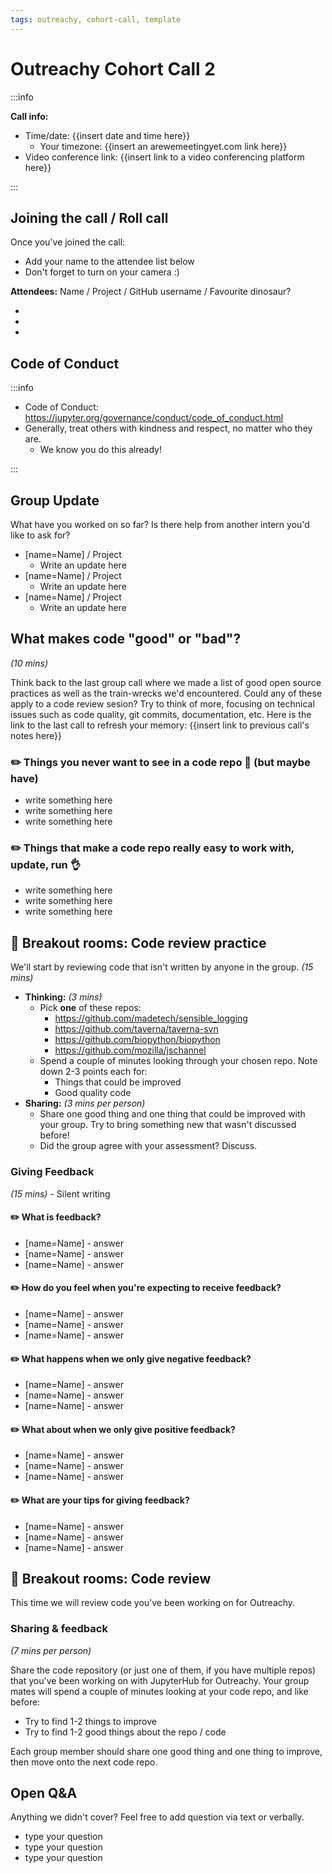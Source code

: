 ```yaml
---
tags: outreachy, cohort-call, template
---
```


# Outreachy Cohort Call 2

:::info

**Call info:**
- Time/date: {{insert date and time here}}
    - Your timezone: {{insert an arewemeetingyet.com link here}}
- Video conference link: {{insert link to a video conferencing platform here}}

:::

## Joining the call / Roll call

Once you've joined the call:

- Add your name to the attendee list below
- Don't forget to turn on your camera :)

**Attendees:** Name / Project / GitHub username / Favourite dinosaur?

-
-
-

## Code of Conduct

:::info
- Code of Conduct: https://jupyter.org/governance/conduct/code_of_conduct.html
- Generally, treat others with kindness and respect, no matter who they are.
    - We know you do this already!

:::

## Group Update

What have you worked on so far? Is there help from another intern you'd like to ask for?

- [name=Name] / Project
    - Write an update here
- [name=Name] / Project
    - Write an update here
- [name=Name] / Project
    - Write an update here

## What makes code "good" or "bad"?

_(10 mins)_

Think back to the last group call where we made a list of good open source practices as well as the train-wrecks we'd encountered. Could any of these apply to a code review sesion? Try to think of more, focusing on technical issues such as code quality, git commits, documentation, etc. Here is the link to the last call to refresh your memory: {{insert link to previous call's notes here}}

### :pencil2: Things you never want to see in a code repo :no_good: (but maybe have)

- write something here
- write something here
- write something here

### :pencil2: Things that make a code repo really easy to work with, update, run :ok_hand: 

- write something here
- write something here
- write something here


## :speech_balloon: Breakout rooms: Code review practice

We'll start by reviewing code that isn't written by anyone in the group. _(15 mins)_

- **Thinking:** _(3 mins)_
    - Pick **one** of these repos:
        - https://github.com/madetech/sensible_logging
        - https://github.com/taverna/taverna-svn
        - https://github.com/biopython/biopython
        - https://github.com/mozilla/jschannel
    - Spend a couple of minutes looking through your chosen repo. Note down 2-3 points each for:
        - Things that could be improved
        - Good quality code
- **Sharing:** _(3 mins per person)_
    - Share one good thing and one thing that could be improved with your group. Try to bring something new that wasn't discussed before!
    - Did the group agree with your assessment? Discuss.

### Giving Feedback

_(15 mins)_ - Silent writing

#### :pencil2: What is feedback?

- [name=Name] - answer
- [name=Name] - answer
- [name=Name] - answer

#### :pencil2: How do you feel when you're expecting to receive feedback?

- [name=Name] - answer
- [name=Name] - answer
- [name=Name] - answer

#### :pencil2: What happens when we only give negative feedback?

- [name=Name] - answer
- [name=Name] - answer
- [name=Name] - answer

#### :pencil2: What about when we only give positive feedback?

- [name=Name] - answer
- [name=Name] - answer
- [name=Name] - answer

#### :pencil2: What are your tips for giving feedback?

- [name=Name] - answer
- [name=Name] - answer
- [name=Name] - answer

## :speech_balloon: Breakout rooms: Code review

This time we will review code you've been working on for Outreachy.

### Sharing & feedback

_(7 mins per person)_

Share the code repository (or just one of them, if you have multiple repos) that you've been working on with JupyterHub for Outreachy.
Your group mates will spend a couple of minutes looking at your code repo, and like before:

- Try to find 1-2 things to improve
- Try to find 1-2 good things about the repo / code

Each group member should share one good thing and one thing to improve, then move onto the next code repo.

## Open Q&A

Anything we didn't cover? Feel free to add question via text or verbally.

- type your question
- type your question
- type your question
